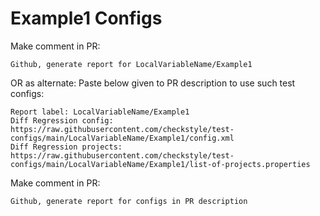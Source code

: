 # Example1 Configs
Make comment in PR:
```
Github, generate report for LocalVariableName/Example1
```
OR as alternate:
Paste below given to PR description to use such test configs:
```
Report label: LocalVariableName/Example1
Diff Regression config: https://raw.githubusercontent.com/checkstyle/test-configs/main/LocalVariableName/Example1/config.xml
Diff Regression projects: https://raw.githubusercontent.com/checkstyle/test-configs/main/LocalVariableName/Example1/list-of-projects.properties
```
Make comment in PR:
```
Github, generate report for configs in PR description
```
